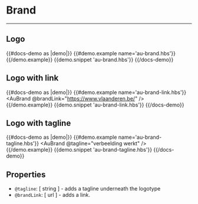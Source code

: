 # Brand

---

## Logo

{{#docs-demo as |demo|}}
  {{#demo.example name='au-brand.hbs'}}
    <AuBrand />
  {{/demo.example}}
  {{demo.snippet 'au-brand.hbs'}}
{{/docs-demo}}

## Logo with link

{{#docs-demo as |demo|}}
  {{#demo.example name='au-brand-link.hbs'}}
    <AuBrand @brandLink="https://www.vlaanderen.be/" />
  {{/demo.example}}
  {{demo.snippet 'au-brand-link.hbs'}}
{{/docs-demo}}

## Logo with tagline

{{#docs-demo as |demo|}}
  {{#demo.example name='au-brand-tagline.hbs'}}
    <AuBrand @tagline="verbeelding werkt" />
  {{/demo.example}}
  {{demo.snippet 'au-brand-tagline.hbs'}}
{{/docs-demo}}

## Properties

- `@tagline`: [ string ] - adds a tagline underneath the logotype
- `@brandLink`: [ url ] - adds a link.

